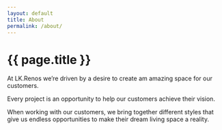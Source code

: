 ```yaml
---
layout: default
title: About
permalink: /about/
---
```


<div class="secondary">
    <div class="gallery-header">
        <h1>{{ page.title }}</h1>
        <p>At LK.Renos we’re driven by a desire to create am amazing space for our customers.</p>
        <p>Every project is an opportunity to help our customers achieve their vision.</p>
        <p>When working with our customers, we bring together different styles that give us endless opportunities to make their dream living space a reality.</p>
    </div>
</div>